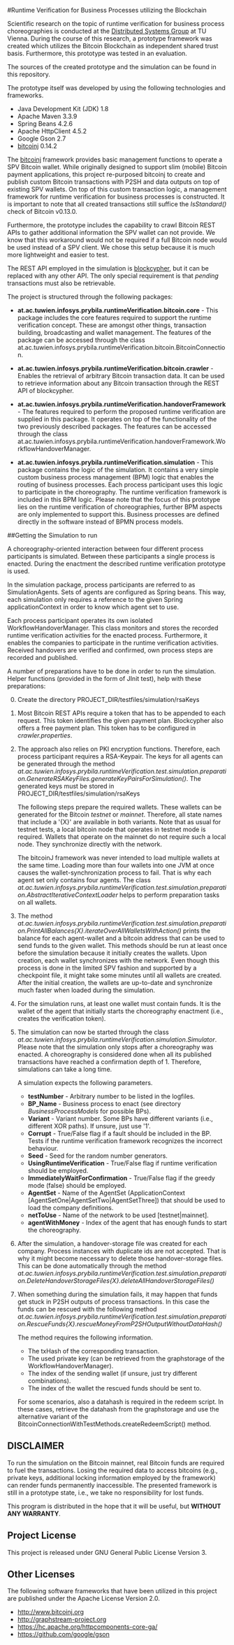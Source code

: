 #Runtime Verification for Business Processes utilizing the Blockchain

Scientific research on the topic of runtime verification for business process choreographies is conducted at the [Distributed Systems Group](http://www.infosys.tuwien.ac.at/) at TU Vienna. 
During the course of this research, a prototype framework was created which utilizes the Bitcoin Blockchain as independent shared trust basis.
Furthermore, this prototype was tested in an evaluation. 

<!--The underlying proposed concept can be found in the published [paper](TODO_INSERTLINK). 
Further details about the concept and the prototype can be found in [master thesis](TODO_INSERTLINK).--->

The sources of the created prototype and the simulation can be found in this repository.

The prototype itself was developed by using the following technologies and frameworks.
- Java Development Kit (JDK) 1.8
- Apache Maven 3.3.9
- Spring Beans 4.2.6 
- Apache HttpClient 4.5.2
- Google Gson 2.7 
- [bitcoinj](https://bitcoinj.github.io/) 0.14.2 

The [bitcoinj](https://bitcoinj.github.io/) framework provides basic management functions to operate a
SPV Bitcoin wallet. 
While originally designed to support slim (mobile) Bitcoin payment applications, this project re-purposed bitcoinj to create and publish custom Bitcoin transactions with P2SH and data outputs on top of existing SPV wallets.
On top of this custom transaction logic, a management framework for runtime verification for business processes is constructed. It is important to note that all created transactions still suffice the _IsStandard()_ check of Bitcoin v0.13.0.

Furthermore, the prototype includes the capability to crawl Bitcoin REST APIs to gather additional information the SPV wallet can not provide. 
We know that this workaround would not be required if a full Bitcoin node would be used instead of a SPV client. We chose this setup because it is much more lightweight and easier to test.

The REST API employed in the simulation is [blockcypher](https://api.blockcypher.com), but it can be replaced with any other API. The only special requirement is that _pending_ transactions must also be retrievable.

The project is structured through the following packages:

- **at.ac.tuwien.infosys.prybila.runtimeVerification.bitcoin.core** - 
This package includes the core features required to support the runtime verification concept. These are amongst other things, transaction building, broadcasting and wallet management. 
The features of the package can be accessed through the class at.ac.tuwien.infosys.prybila.runtimeVerification.bitcoin.BitcoinConnection.

- **at.ac.tuwien.infosys.prybila.runtimeVerification.bitcoin.crawler** - 
Enables the retrieval of arbitrary Bitcoin transaction data.
It can be used to retrieve information about any Bitcoin transaction through the REST API of blockcypher.

- **at.ac.tuwien.infosys.prybila.runtimeVerification.handoverFramework** - 
The features required to perform the proposed runtime verification are supplied in this package. 
It operates on top of the functionality of the two previously described packages. 
The features can be accessed through the class at.ac.tuwien.infosys.prybila.runtimeVerification.handoverFramework.WorkflowHandoverManager.

- **at.ac.tuwien.infosys.prybila.runtimeVerification.simulation** -
This package contains the logic of the simulation. 
It contains a very simple custom business process management (BPM) logic that enables the routing of business processes.
Each process participant uses this logic to participate in the choreography. 
The runtime verification framework is included in this BPM logic.
Please note that the focus of this prototype lies on the runtime verification of choreographies, further BPM aspects are only implemented to support this.
Business processes are defined directly in the software instead of BPMN process models.

##Getting the Simulation to run

A choreography-oriented interaction between four different process participants is simulated.
Between these participants a single process is enacted.
During the enactment the described runtime verification prototype is used. 

In the simulation package, process participants are referred to as SimulationAgents. 
Sets of agents are configured as Spring beans. 
This way, each simulation only requires a reference to the given Spring applicationContext in order to know which agent set to use.

Each process participant operates its own isolated WorkflowHandoverManager. 
This class monitors and stores the recorded runtime verification activities for the enacted process. 
Furthermore, it enables the companies to participate in the runtime verification activities. 
Received handovers are verified and confirmed, own process steps are recorded and published.

A number of preparations have to be done in order to run the simulation. 
Helper functions (provided in the form of JInit test), help with these preparations:

0. Create the directory PROJECT_DIR/testfiles/simulation/rsaKeys

1. Most Bitcoin REST APIs require a token that has to be appended to each request. 
This token identifies the given payment plan. Blockcypher also offers a free payment plan.
This token has to be configured in _crawler.properties_.

2. The approach also relies on PKI encryption functions. 
Therefore, each process participant requires a RSA-Keypair. 
The keys for all agents can be generated through the method _at.ac.tuwien.infosys.prybila.runtimeVerification.test.simulation.preparation.GenerateRSAKeyFiles.generateKeyPairsForSimulation()_.
The generated keys must be stored in PROJECT_DIR/testfiles/simulation/rsaKeys

    The following steps prepare the required wallets. These wallets can be generated for the Bitcoin _testnet_ or _mainnet_.
    Therefore, all state names that include a '{X}' are available in both variants. 
    Note that as usual for testnet tests, a local bitcoin node that operates in testnet mode is required. 
    Wallets that operate on the mainnet do not require such a local node. They synchronize directly with the network.

    The bitcoinJ framework was never intended to load multiple wallets at the same time.
    Loading more than four wallets into one JVM at once causes the wallet-synchronization process to fail.
    That is why each agent set only contains four agents. 
    The class _at.ac.tuwien.infosys.prybila.runtimeVerification.test.simulation.preparation.AbstractIterativeContextLoader_ 
    helps to perform preparation tasks on all wallets.

3. The method _at.ac.tuwien.infosys.prybila.runtimeVerification.test.simulation.preparation.PrintAllBalances{X}.iterateOverAllWalletsWithAction()_ 
prints the balance for each agent-wallet and a bitcoin address that can be used to send funds to the given wallet.
This methods should be run at least once before the simulation because it initially creates the wallets.
Upon creation, each wallet synchronizes with the network. 
Even though this process is done in the limited SPV fashion and supported by a checkpoint file, it might take some minutes until all wallets are created.
After the initial creation, the wallets are up-to-date and synchronize much faster when loaded during the simulation.

4. For the simulation runs, at least one wallet must contain funds. It is the wallet of the agent that initially starts the choreography enactment (i.e., creates the verification token).

5. The simulation can now be started through the class _at.ac.tuwien.infosys.prybila.runtimeVerification.simulation.Simulator_.
Please note that the simulation only stops after a choreography was enacted. 
A choreography is considered done when all its published transactions have reached a confirmation depth of 1.
Therefore, simulations can take a long time. 

    A simulation expects the following parameters.

    - **testNumber** - Arbitrary number to be listed in the logfiles.
    - **BP_Name** - Business process to enact (see directory _BusinessProcessModels_ for possible BPs).
    - **Variant** - Variant number. Some BPs have different variants (i.e., different XOR paths). If unsure, just use '1'.
    - **Corrupt** - True/False flag if a fault should be included in the BP. Tests if the runtime verification framework recognizes the incorrect behaviour.
    - **Seed** - Seed for the random number generators.
    - **UsingRuntimeVerification** -  True/False flag if runtime verification should be employed.
    - **ImmediatelyWaitForConfirmation** -  True/False flag if the greedy mode (false) should be employed.
    - **AgentSet** -  Name of the AgentSet (ApplicationContext [AgentSetOne|AgentSetTwo|AgentSetThree]) that should be used to load the company definitions.
    - **netToUse** -  Name of the network to be used [testnet|mainnet].
    - **agentWithMoney** -  Index of the agent that has enough funds to start the choreography.

6. After the simulation, a handover-storage file was created for each company. 
Process instances with duplicate ids are not accepted. 
That is why it might become necessary to delete those handover-storage files.
This can be done automatically through 
the method _at.ac.tuwien.infosys.prybila.runtimeVerification.test.simulation.preparation.DeleteHandoverStorageFiles{X}.deleteAllHandoverStorageFiles()_

7. When something during the simulation fails, it may happen that funds get stuck in P2SH outputs of process transactions.
In this case the funds can be rescued with the following method 
_at.ac.tuwien.infosys.prybila.runtimeVerification.test.simulation.preparation.RescueFunds{X}.rescueMoneyFromP2SHOutputWithoutDataHash()_

    The method requires the following information. 
    
    - The txHash of the corresponding transaction.
    - The used private key (can be retrieved from the graphstorage of the WorkflowHandoverManager).
    - The index of the sending wallet (if unsure, just try different combinations).
    - The index of the wallet the rescued funds should be sent to.

    For some scenarios, also a datahash is required in the redeem script. 
    In these cases, retrieve the datahash from the graphstorage and use the alternative variant of the BitcoinConnectionWithTestMethods.createRedeemScript() method.


## DISCLAIMER
To run the simulation on the Bitcoin mainnet, real Bitcoin funds are required to fuel the transactions. 
Losing the required data to access bitcoins (e.g., private keys, additional locking information employed by the framework) can render funds permanently inaccessible.
The presented framework is still in a prototype state, i.e., we take no responsibility for lost funds.

This program is distributed in the hope that it will be useful, but **WITHOUT ANY WARRANTY**.

## Project License
This project is released under GNU General Public License Version 3.

## Other Licenses
The following software frameworks that have been utilized in this project are published under the  Apache License Version 2.0.

- http://www.bitcoinj.org
- http://graphstream-project.org
- https://hc.apache.org/httpcomponents-core-ga/
- https://github.com/google/gson